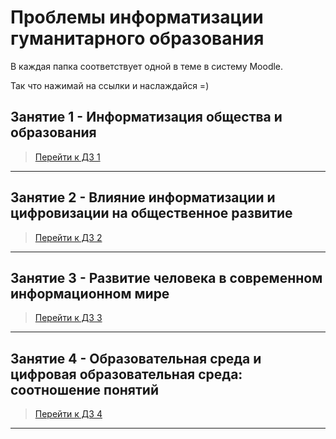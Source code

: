 # Проблемы информатизации гуманитарного образования

В каждая папка соответствует одной в теме в систему Moodle.


Так что нажимай на ссылки и наслаждайся =)


## Занятие 1 - Информатизация общества и образования

>[Перейти к ДЗ 1](https://github.com/TradesMark/Problems_of_Informatization_education/tree/main/%D0%97%D0%B0%D0%BD%D1%8F%D1%82%D0%B8%D0%B5_1)


***


## Занятие 2 - Влияние информатизации и цифровизации на общественное развитие

>[Перейти к ДЗ 2](https://github.com/TradesMark/Problems_of_Informatization_education/tree/main/%D0%97%D0%B0%D0%BD%D1%8F%D1%82%D0%B8%D0%B5_2)


***


## Занятие 3 - Развитие человека в современном информационном мире

>[Перейти к ДЗ 3](https://github.com/TradesMark/Problems_of_Informatization_education/tree/main/%D0%97%D0%B0%D0%BD%D1%8F%D1%82%D0%B8%D0%B5_3)


***


## Занятие 4 - Образовательная среда и цифровая образовательная среда: соотношение понятий

>[Перейти к ДЗ 4](https://github.com/TradesMark/Problems_of_Informatization_education/tree/main/%D0%97%D0%B0%D0%BD%D1%8F%D1%82%D0%B8%D0%B5_4)


***
